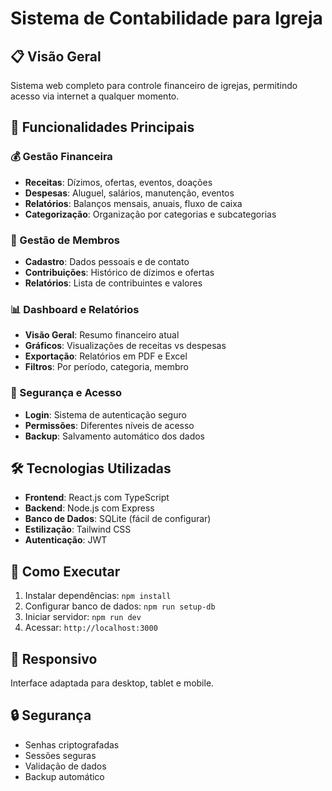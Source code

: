 # Sistema de Contabilidade para Igreja

## 📋 Visão Geral
Sistema web completo para controle financeiro de igrejas, permitindo acesso via internet a qualquer momento.

## 🎯 Funcionalidades Principais

### 💰 Gestão Financeira
- **Receitas**: Dízimos, ofertas, eventos, doações
- **Despesas**: Aluguel, salários, manutenção, eventos
- **Relatórios**: Balanços mensais, anuais, fluxo de caixa
- **Categorização**: Organização por categorias e subcategorias

### 👥 Gestão de Membros
- **Cadastro**: Dados pessoais e de contato
- **Contribuições**: Histórico de dízimos e ofertas
- **Relatórios**: Lista de contribuintes e valores

### 📊 Dashboard e Relatórios
- **Visão Geral**: Resumo financeiro atual
- **Gráficos**: Visualizações de receitas vs despesas
- **Exportação**: Relatórios em PDF e Excel
- **Filtros**: Por período, categoria, membro

### 🔐 Segurança e Acesso
- **Login**: Sistema de autenticação seguro
- **Permissões**: Diferentes níveis de acesso
- **Backup**: Salvamento automático dos dados

## 🛠️ Tecnologias Utilizadas
- **Frontend**: React.js com TypeScript
- **Backend**: Node.js com Express
- **Banco de Dados**: SQLite (fácil de configurar)
- **Estilização**: Tailwind CSS
- **Autenticação**: JWT

## 🚀 Como Executar
1. Instalar dependências: `npm install`
2. Configurar banco de dados: `npm run setup-db`
3. Iniciar servidor: `npm run dev`
4. Acessar: `http://localhost:3000`

## 📱 Responsivo
Interface adaptada para desktop, tablet e mobile.

## 🔒 Segurança
- Senhas criptografadas
- Sessões seguras
- Validação de dados
- Backup automático
